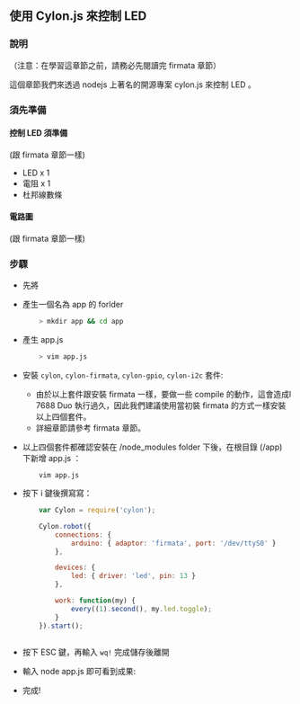 ## 使用 Cylon.js 來控制 LED

### 說明

（注意：在學習這章節之前，請務必先閱讀完 firmata 章節）

這個章節我們來透過 nodejs 上著名的開源專案 cylon.js 來控制 LED 。

### 須先準備

#### 控制 LED 須準備

(跟 firmata 章節一樣)
* LED x 1
* 電阻 x 1
* 杜邦線數條

#### 電路圖
(跟 firmata 章節一樣)

### 步驟

* 先將

* 產生一個名為 app 的 forlder
    ``` bash
        > mkdir app && cd app
    ```

* 產生 app.js 
    ``` bash
        > vim app.js
    ```
    
* 安裝 `cylon`, `cylon-firmata`, `cylon-gpio`, `cylon-i2c` 套件:
    
    * 由於以上套件跟安裝 firmata 一樣，要做一些 compile 的動作，這會造成l 7688 Duo 執行過久，因此我們建議使用當初裝 firmata 的方式一樣安裝以上四個套件。
    * 詳細章節請參考 firmata 章節。
    
    
* 以上四個套件都確認安裝在 /node_modules folder 下後，在根目錄 (/app) 下新增 app.js ：
    ```
        vim app.js
    ```
* 按下 i 鍵後撰寫寫：
    ``` js
        var Cylon = require('cylon');

        Cylon.robot({
            connections: {
                arduino: { adaptor: 'firmata', port: '/dev/ttyS0' }
            },

            devices: {
                led: { driver: 'led', pin: 13 }
            },

            work: function(my) {
                every((1).second(), my.led.toggle);
            }
        }).start();
        
    ```
* 按下 ESC 鍵，再輸入 `wq!` 完成儲存後離開
* 輸入 node app.js 即可看到成果:


* 完成!
    

        

    